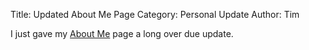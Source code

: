 Title: Updated About Me Page
Category: Personal Update
Author: Tim

I just gave my [About Me](http://stiglerdiet.com/about-me/ "Stigler Diet: About Me") page a long over due update.